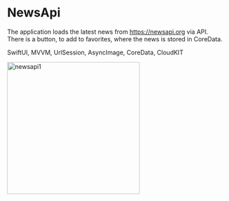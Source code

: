 # NewsApi
The application loads the latest news from https://newsapi.org via API. There is a button, to add to favorites, where the news is stored in CoreData.

SwiftUI, MVVM, UrlSession, AsyncImage, CoreData, CloudKIT

<img width="307" alt="newsapi1" src="https://user-images.githubusercontent.com/99794753/236280153-7831c77b-1e5a-4fcf-952c-022f858fea02.png">

